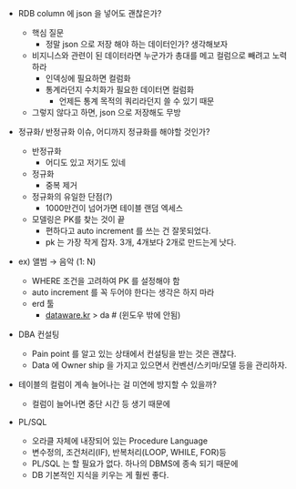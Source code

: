- RDB column 에 json 을 넣어도 괜찮은가?
    - 핵심 질문
        - 정말 json 으로 저장 해야 하는 데이터인가? 생각해보자
    - 비지니스와 관련이 된 데이터라면 누군가가 총대를 메고 컬럼으로 빼려고 노력하라
        - 인덱싱에 필요하면 컬럼화
        - 통계라던지 수치화가 필요한 데이터면 컬럼화
            - 언제든 통계 목적의 쿼리라던지 쓸 수 있기 때문
    - 그렇지 않다고 하면, json 으로 저장해도 무방

- 정규화/ 반정규화 이슈, 어디까지 정규화를 해야할 것인가?
    - 반정규화
        - 어디도 있고 저기도 있네
    - 정규화
        - 중복 제거
    - 정규화의 유일한 단점(?)
        - 1000만건이 넘어가면 테이블 랜덤 엑세스
    - 모델링은 PK를 찾는 것이 끝
        - 편하다고 auto increment 를 쓰는 건 잘못되었다.
        - pk 는 가장 작게 잡자. 3개, 4개보다 2개로 만드는게 낫다.

- ex) 앨범 → 음악 (1: N)
    - WHERE 조건을 고려하여 PK 를 설정해야 함
    - auto increment 를 꼭 두어야 한다는 생각은 하지 마라
    - erd 툴
        - [dataware.kr](http://dataware.kr) > da # (윈도우 밖에 안됨)

- DBA 컨설팅
    - Pain point 를 알고 있는 상태에서 컨설팅을 받는 것은 괜찮다.
    - Data  에 Owner ship 을 가지고 있으면서 컨벤션/스키마/모델 등을 관리하자.

- 테이블의 컬럼이 계속 늘어나는 걸 미연에 방지할 수 있을까?
    - 컬럼이 늘어나면 중단 시간 등 생기 때문에

- PL/SQL
    - 오라클 자체에 내장되어 있는 Procedure Language
    - 변수정의, 조건처리(IF), 반복처리(LOOP, WHILE, FOR)등
    - PL/SQL 는 할 필요가 없다. 하나의 DBMS에 종속 되기 때문에
    - DB 기본적인 지식을 키우는 게 훨씬 좋다.